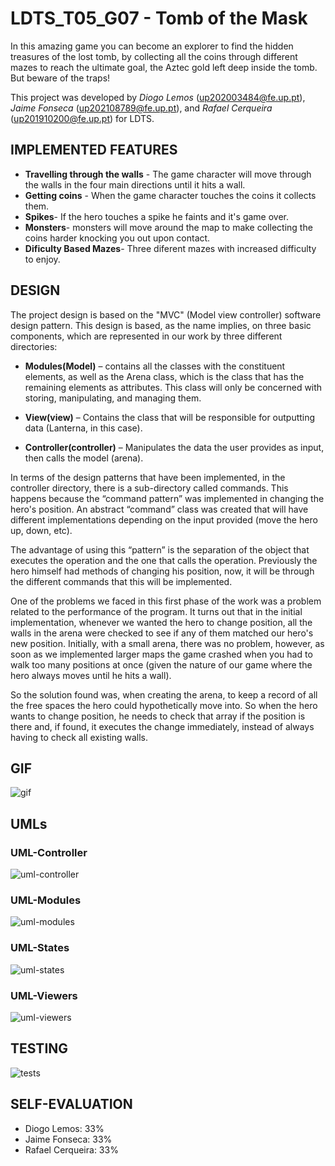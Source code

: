 # LDTS_T05_G07 - Tomb of the Mask

In this amazing game you can become an explorer to find the hidden treasures of the lost tomb, by collecting all the coins through different mazes to reach the ultimate goal, the Aztec gold left deep inside the tomb. But beware of the traps!

This project was developed by *Diogo Lemos* (up202003484@fe.up.pt), *Jaime Fonseca* (up202108789@fe.up.pt), and *Rafael Cerqueira* (up201910200@fe.up.pt) for LDTS.

## IMPLEMENTED FEATURES


- **Travelling through the walls** - The game character will move through the walls in the four main directions until it hits a wall.
- **Getting coins** - When the game character touches the coins it collects them.
- **Spikes**- If the hero touches a spike he faints and it's game over.
- **Monsters**- monsters will move around the map to make collecting the coins harder knocking you out upon contact.
- **Dificulty Based Mazes**- Three diferent mazes with increased difficulty to enjoy.

## DESIGN

 The project design is based on the "MVC" (Model view controller) software design pattern.
This design is based, as the name implies, on three basic components, which are represented in our work by three different directories:

- **Modules(Model)** – contains all the classes with the constituent elements, as well as the Arena class, which is the class that has the remaining elements as attributes. This class will only be concerned with storing, manipulating, and managing them.

- **View(view)** – Contains the class that will be responsible for outputting data (Lanterna, in this case).

- **Controller(controller)** – Manipulates the data the user provides as input, then calls the model (arena).

 In terms of the design patterns that have been implemented, in the controller directory, there is a sub-directory called commands. This happens because the “command pattern” was implemented in changing the hero's position. An abstract “command” class was created that will have different implementations depending on the input provided (move the hero up, down, etc). 
 
 The advantage of using this “pattern” is the separation of the object that executes the operation and the one that calls the operation. Previously the hero himself had methods of changing his position, now, it will be through the different commands that this will be implemented.

 One of the problems we faced in this first phase of the work was a problem related to the performance of the program. It turns out that in the initial implementation, whenever we wanted the hero to change position, all the walls in the arena were checked to see if any of them matched our hero's new position. Initially, with a small arena, there was no problem, however, as soon as we implemented larger maps the game crashed when you had to walk too many positions at once (given the nature of our game where the hero always moves until he hits a wall). 
  
 So the solution found was, when creating the arena, to keep a record of all the free spaces the hero could hypothetically move into. So when the hero wants to change position, he needs to check that array if the position is there and, if found, it executes the change immediately, instead of always having to check all existing walls. 
 
## GIF

 ![gif](https://github.com/FEUP-LDTS-2022/project-l05gr07/blob/05571241f042db944f6ac7890b85d8f42d8485d0/img/Animation.gif)

## UMLs

### UML-Controller
 ![uml-controller](https://github.com/FEUP-LDTS-2022/project-l05gr07/blob/3a6523506af67d6c03eac411aa7221f48e6208d6/docs/UML/controllers.png)
 
### UML-Modules 
 ![uml-modules](https://github.com/FEUP-LDTS-2022/project-l05gr07/blob/3a6523506af67d6c03eac411aa7221f48e6208d6/docs/UML/modules.png)
 
### UML-States
 ![uml-states](https://github.com/FEUP-LDTS-2022/project-l05gr07/blob/3a6523506af67d6c03eac411aa7221f48e6208d6/docs/UML/states.png)
 
### UML-Viewers
 ![uml-viewers](https://github.com/FEUP-LDTS-2022/project-l05gr07/blob/3a6523506af67d6c03eac411aa7221f48e6208d6/docs/UML/viewers.png)
   
## TESTING

 ![tests](https://github.com/FEUP-LDTS-2022/project-l05gr07/blob/e9a1476e0ef0ca963129e58af9a5543b8feca0ce/img/tests_v2.png)

## SELF-EVALUATION

>
- Diogo Lemos: 33%
- Jaime Fonseca: 33%
- Rafael Cerqueira: 33%

